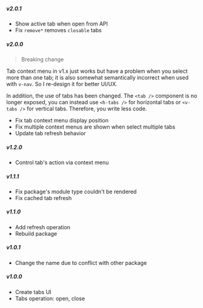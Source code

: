 ##### v2.0.1

- Show active tab when open from API
- Fix `remove*` removes `closable` tabs

##### v2.0.0

> Breaking change

Tab context menu in v1.x just works but have a problem when you select more than one tab; it is also somewhat semantically incorrect when used with `v-nav`. So I re-design it for better UI/UX.

In addition, the use of tabs has been changed. The `<tab />` component is no longer exposed, you can instead use `<h-tabs />` for horizontal tabs or `<v-tabs />` for vertical tabs. Therefore, you write less code.

- Fix tab context menu display position
- Fix multiple context menus are shown when select multiple tabs
- Update tab refresh behavior

##### v1.2.0

- Control tab's action via context menu

##### v1.1.1

- Fix package's module type couldn't be rendered
- Fix cached tab refresh

##### v1.1.0

- Add refresh operation
- Rebuild package

##### v1.0.1

- Change the name due to conflict with other package

##### v1.0.0

- Create tabs UI
- Tabs operation: open, close
